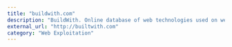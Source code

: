 ```yaml
---
title: "buildwith.com"
description: "BuildWith. Online database of web technologies used on website"
external_url: "http://builtwith.com"
category: "Web Exploitation"
---
```


